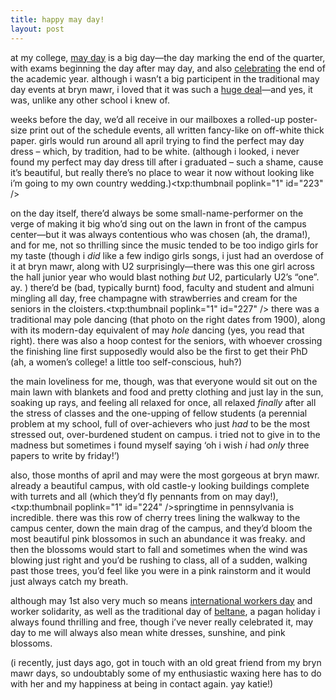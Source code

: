 ```yaml
---
title: happy may day!
layout: post
---
```


at my college, [may day][1] is a big day&#8212;the day marking the end of the quarter, with exams beginning the day after may day, and also [celebrating][2] the end of the academic year. although i wasn&#8217;t a big participent in the traditional may day events at bryn mawr, i loved that it was such a [huge deal][3]&#8212;and yes, it was, unlike any other school i knew of. 

weeks before the day, we&#8217;d all receive in our mailboxes a rolled-up poster-size print out of the schedule events, all written fancy-like on off-white thick paper. girls would run around all april trying to find the perfect may day dress &#8211; which, by tradition, had to be white. (although i looked, i never found my perfect may day dress till after i graduated &#8211; such a shame, cause it&#8217;s beautiful, but really there&#8217;s no place to wear it now without looking like i&#8217;m going to my own country wedding.)<span class="pic"><txp:thumbnail poplink="1" id="223" /></span>

on the day itself, there&#8217;d always be some small-name-performer on the verge of making it big who&#8217;d sing out on the lawn in front of the campus center&#8212;but it was always contentious who was chosen (ah, the drama!), and for me, not so thrilling since the music tended to be too indigo girls for my taste (though i *did* like a few indigo girls songs, i just had an overdose of it at bryn mawr, along with U2 surprisingly&#8212;there was this one girl across the hall junior year who would blast nothing *but* U2, particularly U2&#8217;s &#8220;one&#8221;. ay. ) there&#8217;d be (bad, typically burnt) food, faculty and student and almuni mingling all day, free champagne with strawberries and cream for the seniors in the cloisters.<span class="pic"><txp:thumbnail poplink="1" id="227" /></span> there was a traditional may pole dancing (that photo on the right dates from 1900), along with its modern-day equivalent of may *hole* dancing (yes, you read that right). there was also a hoop contest for the seniors, with whoever crossing the finishing line first supposedly would also be the first to get their PhD (ah, a women&#8217;s college! a little too self-conscious, huh?) 

the main loveliness for me, though, was that everyone would sit out on the main lawn with blankets and food and pretty clothing and just lay in the sun, soaking up rays, and feeling all relaxed for once, all relaxed *finally* after all the stress of classes and the one-upping of fellow students (a perennial problem at my school, full of over-achievers who just *had* to be the most stressed out, over-burdened student on campus. i tried not to give in to the madness but sometimes i found myself saying &#8216;oh i wish *i* had *only* three papers to write by friday!&#8217;)

also, those months of april and may were the most gorgeous at bryn mawr. already a beautiful campus, with old castle-y looking buildings complete with turrets and all (which they&#8217;d fly pennants from on may day!), <span class="pic"><txp:thumbnail poplink="1" id="224" /></span>springtime in pennsylvania is incredible. there was this row of cherry trees lining the walkway to the campus center, down the main drag of the campus, and they&#8217;d bloom the most beautiful pink blossomos in such an abundance it was freaky. and then the blossoms would start to fall and sometimes when the wind was blowing just right and you&#8217;d be rushing to class, all of a sudden, walking past those trees, you&#8217;d feel like you were in a pink rainstorm and it would just always catch my breath.

although may 1st also very much so means [international workers day][4] and worker solidarity, as well as the traditional day of [beltane][5], a pagan holiday i always found thrilling and free, though i&#8217;ve never really celebrated it, may day to me will always also mean white dresses, sunshine, and pink blossoms. 

(i recently, just days ago, got in touch with an old great friend from my bryn mawr days, so undoubtably some of my enthusiastic waxing here has to do with her and my happiness at being in contact again. yay katie!)

 [1]: http://www.brynmawr.edu/news/2005-04-21/mayday.shtml
 [2]: http://www.brynmawr.edu/alumnae/postcard/pages/mayday.htm
 [3]: http://www.blight.com/~scarlett/traditions/mayday.html
 [4]: http://en.wikipedia.org/wiki/May_Day
 [5]: http://en.wikipedia.org/wiki/Beltane